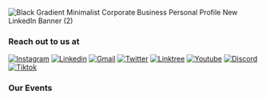 
![Black Gradient Minimalist Corporate Business Personal Profile New LinkedIn Banner (2)](https://github.com/MTCBPDCDubai/MTCBPDCDubai/assets/70954808/aaf6ae5b-9c65-4206-bbaa-67a491984ca2)


### <div>Reach out to us at</div>
[![Instagram](https://img.shields.io/badge/Instagram-E4405F?style=for-the-badge&logo=instagram&logoColor=white)](https://www.instagram.com/mtcbpdc/)
[![Linkedin](https://img.shields.io/badge/LinkedIn-0077B5?style=for-the-badge&logo=linkedin&logoColor=white)](https://www.linkedin.com/company/microsoft-tech-club/)
[![Gmail](https://img.shields.io/badge/Gmail-D14836?style=for-the-badge&logo=gmail&logoColor=white)](https://www.linkedin.com/company/microsoft-tech-club/)
[![Twitter](https://img.shields.io/badge/Twitter-1DA1F2?style=for-the-badge&logo=twitter&logoColor=white)](https://www.linkedin.com/company/microsoft-tech-club/)
[![Linktree](https://img.shields.io/badge/linktree-39E09B?style=for-the-badge&logo=linktree&logoColor=white)](https://linktr.ee/mtcbpdc)
[![Youtube](https://img.shields.io/badge/YouTube-FF0000?style=for-the-badge&logo=youtube&logoColor=white)](https://www.linkedin.com/company/microsoft-tech-club/)
[![Discord](https://img.shields.io/badge/Discord-5865F2?style=for-the-badge&logo=discord&logoColor=white)](https://www.linkedin.com/company/microsoft-tech-club/)
[![Tiktok](https://img.shields.io/badge/TikTok-000000?style=for-the-badge&logo=tiktok&logoColor=white)](https://www.tiktok.com/@mtcbpdc)

### <div> Our Events </div>
<!--
**MTCBPDCDubai/MTCBPDCDubai** is a ✨ _special_ ✨ repository because its `README.md` (this file) appears on your GitHub profile.

Here are some ideas to get you started:

- 🔭 I’m currently working on ...
- 🌱 I’m currently learning ...
- 👯 I’m looking to collaborate on ...
- 🤔 I’m looking for help with ...
- 💬 Ask me about ...
- 📫 How to reach me: ...
- 😄 Pronouns: ...
- ⚡ Fun fact: ...
-->
